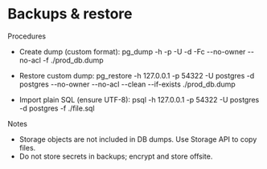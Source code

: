# Backups & restore

Procedures
- Create dump (custom format):
  pg_dump -h <host> -p <port> -U <user> -d <db> -Fc --no-owner --no-acl -f ./prod_db.dump

- Restore custom dump:
  pg_restore -h 127.0.0.1 -p 54322 -U postgres -d postgres --no-owner --no-acl --clean --if-exists ./prod_db.dump

- Import plain SQL (ensure UTF-8):
  psql -h 127.0.0.1 -p 54322 -U postgres -d postgres -f ./file.sql

Notes
- Storage objects are not included in DB dumps. Use Storage API to copy files.
- Do not store secrets in backups; encrypt and store offsite.
